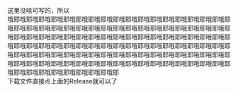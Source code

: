 这里没啥可写的，所以
</br>
哦耶哦耶哦耶哦耶哦耶哦耶哦耶哦耶哦耶哦耶哦耶哦耶哦耶哦耶哦耶哦耶哦耶哦耶哦耶哦耶哦耶哦耶哦耶哦耶哦耶哦耶哦耶哦耶哦耶哦耶哦耶哦耶哦耶哦耶哦耶哦耶哦耶哦耶哦耶哦耶哦耶哦耶哦耶哦耶哦耶哦耶哦耶哦耶哦耶哦耶哦耶哦耶哦耶哦耶哦耶哦耶哦耶哦耶哦耶哦耶哦耶哦耶哦耶哦耶哦耶哦耶哦耶哦耶哦耶哦耶哦耶哦耶哦耶哦耶哦耶哦耶哦耶哦耶哦耶哦耶哦耶哦耶哦耶哦耶哦耶哦耶哦耶哦耶哦耶哦耶哦耶哦耶哦耶哦耶哦耶哦耶哦耶哦耶哦耶哦耶哦耶哦耶哦耶哦耶哦耶哦耶哦耶哦耶哦耶哦耶哦耶哦耶哦耶哦耶哦耶哦耶哦耶
</br>
下载文件直接点上面的Release就可以了
